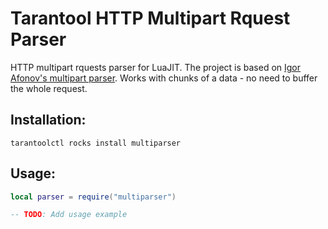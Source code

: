 # Tarantool HTTP Multipart Rquest Parser

HTTP multipart rquests parser for LuaJIT. The project is based on [Igor Afonov's multipart parser](https://github.com/iafonov/multipart-parser-c). Works with chunks of a data - no need to buffer the whole request.

## Installation:

```shell
tarantoolctl rocks install multiparser
```

## Usage:

```Lua
local parser = require("multiparser")

-- TODO: Add usage example
```
